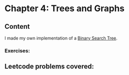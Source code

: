 # Chapter 4: Trees and Graphs

## Content

I made my own implementation of a [Binary Search Tree](BinarySearchTree.ts).

### Exercises:


## Leetcode problems covered:
